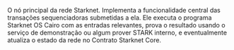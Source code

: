 O nó principal da rede Starknet. Implementa a funcionalidade central das transações sequenciadoras submetidas a ela. Ele executa o programa Starknet OS Cairo com as entradas relevantes, prova o resultado usando o serviço de demonstração ou algum prover STARK interno, e eventualmente atualiza o estado da rede no Contrato Starknet Core.